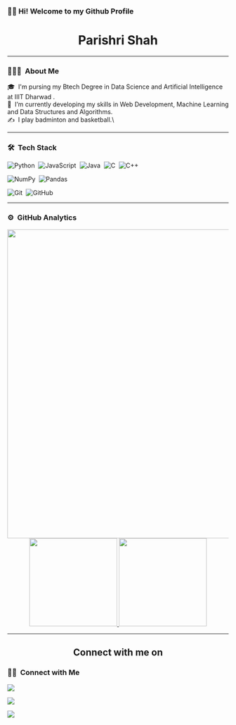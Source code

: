 ### 👋🏼 Hi! Welcome to my Github Profile

<h1 align="center"> Parishri Shah</h1>

---

### 👨🏻‍💻 &nbsp;About Me

🎓 &nbsp;I'm pursing my Btech Degree in Data Science and Artificial Intelligence at IIIT Dharwad .\
🌱 &nbsp;I’m currently developing my skills in Web Development, Machine Learning and Data Structures and Algorithms.\
✍️ &nbsp;I play badminton and basketball.\ 

---

### 🛠 &nbsp;Tech Stack


![Python](https://img.shields.io/badge/python-3670A0?style=for-the-badge&logo=python&logoColor=ffdd54)&nbsp;
![JavaScript](https://img.shields.io/badge/javascript-%23323330.svg?style=for-the-badge&logo=javascript&logoColor=%23F7DF1E)&nbsp;
![Java](https://img.shields.io/badge/java-%23ED8B00.svg?style=for-the-badge&logo=java&logoColor=white)&nbsp;
![C](https://img.shields.io/badge/c-%2300599C.svg?style=for-the-badge&logo=c&logoColor=white)&nbsp;
![C++](https://img.shields.io/badge/c++-%2300599C.svg?style=for-the-badge&logo=c%2B%2B&logoColor=white)&nbsp;


![NumPy](https://img.shields.io/badge/numpy-%23013243.svg?style=for-the-badge&logo=numpy&logoColor=white)&nbsp;
![Pandas](https://img.shields.io/badge/pandas-%23150458.svg?style=for-the-badge&logo=pandas&logoColor=white)&nbsp;


 ![Git](https://img.shields.io/badge/git-%23F05033.svg?style=for-the-badge&logo=git&logoColor=white)&nbsp;
![GitHub](https://img.shields.io/badge/github-%23121011.svg?style=for-the-badge&logo=github&logoColor=white)&nbsp;

---
### ⚙️ &nbsp;GitHub Analytics

<p align="center">

  <img align="left" src="https://activity-graph.herokuapp.com/graph?username=Parishri07&bg_color=011627&color=e4e2e2&line=fafafa&point=f4f2f2&area=true&hide_border=true" width='702.21' />


<a href="https://github.com/Parishri07">
  <img height="200em" src="https://github-readme-stats-eight-theta.vercel.app/api?username=Parishri07&show_icons=true&theme=vue-dark&include_all_commits=true&count_private=true"/>
  <img height="200em" src="https://github-readme-stats-eight-theta.vercel.app/api/top-langs/?username=Parishri07&layout=compact&langs_count=8&theme=vue-dark"/>
</a>
</p>


<!-- <hr>
<h2 align="center">Github Trophies</h2>
<p align="center">
<img src="https://github-profile-trophy.vercel.app/?username=Parishri07&theme=darkhub">
</p>
</br> -->

<hr>
<h2 align="center">Connect with me on</h2>


### 🤝🏻 &nbsp;Connect with Me

<p align="left">
<a href="https://www.linkedin.com/in/parishri-shah/"><img src="https://img.shields.io/badge/-Parishri%20Shah-0077B5?style=flat-the-badge&logo=Linkedin&logoColor=white"/></a>
  
<p align="left">
<a href="mailto:22bds043@iiitdwd.ac.in"><img src="https://img.shields.io/badge/-22bds043@iiitdwd.ac.in-D14836?style=flat-square&logo=Gmail&logoColor=white"/></a>
<p align="left">
<a href="mailto:parishrishah24@gmail.com"><img src="https://img.shields.io/badge/-parishrishah24@gmail.com-D14836?style=flat-square&logo=Gmail&logoColor=white"/></a>


